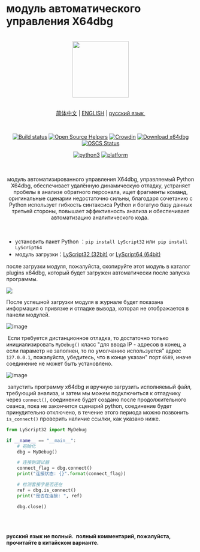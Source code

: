 # модуль автоматического управления X64dbg 

<br>
<div align=center>
	<img width="150" src="https://cdn.lyshark.com/archive/LyScript/lyscript_png.jpg" />
<!--
  <img width="100" src="https://cdn.lyshark.com/archive/LyScript/bug_black.png"/><tr>
    <img width="100" src="https://cdn.lyshark.com/archive/LyScript/python.png"/>
-->
 <br><br>
  
  [简体中文](README.md) | [ENGLISH](README-EN.md) | [русский язык ](README-RU.md)

  <br>
  
[![Build status](https://cdn.lyshark.com/archive/LyScript/build.svg)](https://github.com/lyshark/LyScript) [![Open Source Helpers](https://cdn.lyshark.com/archive/LyScript/users.svg)](https://github.com/lyshark/LyScript) [![Crowdin](https://cdn.lyshark.com/archive/LyScript/email.svg)](mailto:me@lyshark.com) [![Download x64dbg](https://cdn.lyshark.com/archive/LyScript/x64dbg.svg)](https://github.com/lyshark/LyScript/releases/tag/LyScript) [![OSCS Status](https://www.oscs1024.com/platform/badge/lyshark/LyScript.svg?size=small)](https://www.oscs1024.com/project/lyshark/LyScript?ref=badge_small)

[![python3](https://cdn.lyshark.com/archive/LyScript/python3.svg)](https://github.com/lyshark/LyScript) [![platform](https://cdn.lyshark.com/archive/LyScript/platform.svg)](https://github.com/lyshark/LyScript)

<br><br>
модуль автоматизированного управления X64dbg, управляемый Python X64dbg, обеспечивает удалённую динамическую отладку, устраняет пробелы в анализе обратного персонала, ищет фрагменты команд, оригинальные сценарии недостаточно сильны, благодаря сочетанию с Python использует гибкость синтаксиса Python и богатую базу данных третьей стороны, повышает эффективность анализа и обеспечивает автоматизацию аналитического кода. 
  
</div>
<br>

 - установить пакет Python ：`pip install LyScript32` или  `pip install LyScript64`
 - модуль загрузки：<a href="https://github.com/lyshark/LyScript/raw/master/plugins/LyScript32.zip">LyScript32 (32bit)</a> or <a href="https://github.com/lyshark/LyScript/raw/master/plugins/LyScript64.zip">LyScript64 (64bit)</a>

после загрузки модуля, пожалуйста, скопируйте этот модуль в каталог plugins x64dbg, который будет загружен автоматически после запуска программы. 

![](https://img2022.cnblogs.com/blog/1379525/202203/1379525-20220327190905044-1815692787.png)

После успешной загрузки модуля в журнале будет показана информация о привязке и отладке вывода, которая не отображается в панели модулей. 

![image](https://user-images.githubusercontent.com/52789403/161062658-0452fe0c-3e11-4df4-a83b-b026f74884d0.png)

 Если требуется дистанционное отладка, то достаточно только инициализировать `MyDebug()` класс "для ввода IP - адресов в конец, а если параметр не заполнен, то по умолчанию используется" адрес `127.0.0.1`, пожалуйста, убедитесь, что в конце указан" порт `6589`, иначе соединение не может быть установлено. 

![image](https://user-images.githubusercontent.com/52789403/161062393-df04aabb-2d70-4434-80b9-a46974bccf8a.png)

 запустить программу x64dbg и вручную загрузить исполняемый файл, требующий анализа, и затем мы можем подключиться к отладчику через `connect()`, соединение будет создано после продолжительного сеанса, пока не закончится сценарий python, соединение будет принудительно отключено, в течение этого периода можно позвонить `is_connect()` проверить наличие ссылки, как указано ниже. 
```Python
from LyScript32 import MyDebug

if __name__ == "__main__":
    # 初始化
    dbg = MyDebug()

    # 连接到调试器
    connect_flag = dbg.connect()
    print("连接状态: {}".format(connect_flag))

    # 检测套接字是否还在
    ref = dbg.is_connect()
    print("是否在连接: ", ref)

    dbg.close()
```
<br><br>

<b>русский язык не полный.  полный комментарий, пожалуйста, прочитайте в китайском варианте. </b>
